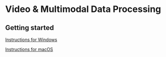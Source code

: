 # Video & Multimodal Data Processing

## Getting started

[Instructions for Windows](docs/windows_instructions.md)

[Instructions for macOS](docs/macos_instructions.md)

